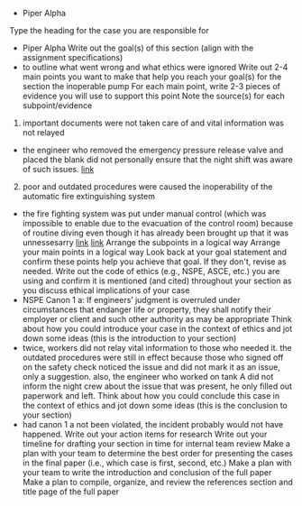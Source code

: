 * Piper Alpha 

Type the heading for the case you are responsible for
- Piper Alpha
Write out the goal(s) of this section (align with the assignment specifications)
- to outline what went wrong and what ethics were ignored
Write out 2-4 main points you want to make that help you reach your goal(s) for the section
the inoperable pump
For each main point, write 2-3 pieces of evidence you will use to support this point
Note the source(s) for each subpoint/evidence
1. important documents were not taken care of and vital information was not relayed
- the engineer who removed the emergency pressure release valve and placed the blank did not personally ensure that the night shift was aware of such issues. [link](https://onlinelibrary.wiley.com/doi/10.1111/j.1539-6924.1993.tb01071.x)
2. poor and outdated procedures were caused the inoperability of the automatic fire extinguishing system
- the fire fighting system was put under manual control (which was impossible to enable due to the evacuation of the control room) because of routine diving even though it has already been brought up that it was unnessesarry [link](https://royalsocietypublishing.org/doi/10.1098/rsta.1998.0304) [link](https://web.archive.org/web/20170318145904/http://www.parthenon.uk.com/disaster-piper-alpha-fire.htm)
Arrange the subpoints in a logical way 
Arrange your main points in a logical way
Look back at your goal statement and confirm these points help you achieve that goal. If they don't, revise as needed. 
Write out the code of ethics (e.g., NSPE, ASCE, etc.) you are using and confirm it is mentioned (and cited) throughout your section as you discuss ethical implications of your case
- NSPE Canon 1 a: If engineers’ judgment is overruled under circumstances that endanger life or property, they shall notify their employer or client and such other authority as may be appropriate
Think about how you could introduce your case in the context of ethics and jot down some ideas (this is the introduction to your section)
- twice, workers did not relay vital information to those who needed it. the outdated procedures were still in effect because those who signed off on the safety check noticed the issue and did not mark it as an issue, only a suggestion. also, the engineer who worked on tank A did not inform the night crew about the issue that was present, he only filled out paperwork and left. 
Think about how you could conclude this case in the context of ethics and jot down some ideas (this is the conclusion to your section)
- had canon 1 a not been violated, the incident probably would not have happened. 
Write out your action items for research
Write out your timeline for drafting your section in time for internal team review
Make a plan with your team to determine the best order for presenting the cases in the final paper (i.e., which case is first, second, etc.)
Make a plan with your team to write the introduction and conclusion of the full paper
Make a plan to compile, organize, and review the references section and title page of the full paper 
